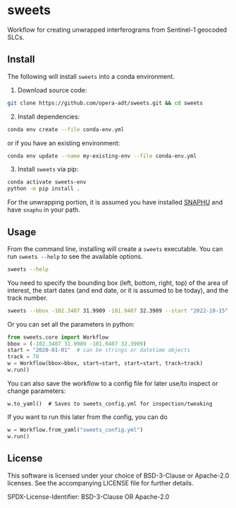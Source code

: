 # sweets
Workflow for creating unwrapped interferograms from Sentinel-1 geocoded SLCs.



## Install

The following will install `sweets` into a conda environment.

1. Download source code:
```bash
git clone https://github.com/opera-adt/sweets.git && cd sweets
```
2. Install dependencies:
```bash
conda env create --file conda-env.yml
```

or if you have an existing environment:
```bash
conda env update --name my-existing-env --file conda-env.yml
```

3. Install `sweets` via pip:
```bash
conda activate sweets-env
python -m pip install .
```

For the unwrapping portion, it is assumed you have installed [SNAPHU](https://web.stanford.edu/group/radar/softwareandlinks/sw/snaphu/) and have `snaphu` in your path.


## Usage

From the command line, installing will create a `sweets` executable. You can run `sweets --help` to see the available options.
```bash
sweets --help
```
You need to specify the bounding box (left, bottom, right, top) of the area of interest, the start dates (and end date, or it is assumed to be today), and the track number.

```bash
sweets --bbox -102.3407 31.9909 -101.9407 32.3909 --start "2022-10-15" --track 78
```

Or you can set all the parameters in python:
```python
from sweets.core import Workflow
bbox = (-102.3407 31.9909 -101.9407 32.3909)
start = "2020-01-01"  # can be strings or datetime objects
track = 78
w = Workflow(bbox=bbox, start=start, start=start, track=track)
w.run()
```

You can also save the workflow to a config file for later use/to inspect or change parameters:
```
w.to_yaml()  # Saves to sweets_config.yml for inspection/tweaking
```

If you want to run this later from the config, you can do
```python
w = Workflow.from_yaml("sweets_config.yml")
w.run()
```



## License

This software is licensed under your choice of BSD-3-Clause or Apache-2.0 licenses. See the accompanying LICENSE file for further details.

SPDX-License-Identifier: BSD-3-Clause OR Apache-2.0
